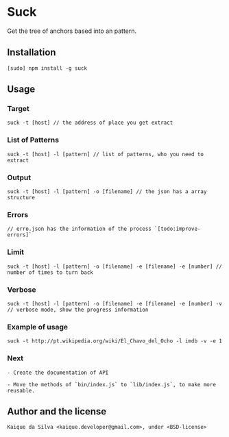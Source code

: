 # Suck

Get the tree of anchors based into an pattern.

## Installation

    [sudo] npm install -g suck

## Usage

### Target

    suck -t [host] // the address of place you get extract

### List of Patterns

    suck -t [host] -l [pattern] // list of patterns, who you need to extract

### Output

    suck -t [host] -l [pattern] -o [filename] // the json has a array structure

### Errors

    // erro.json has the information of the process `[todo:improve-errors]`

### Limit

    suck -t [host] -l [pattern] -o [filename] -e [filename] -e [number] // number of times to turn back

### Verbose

    suck -t [host] -l [pattern] -o [filename] -e [filename] -e [number] -v // verbose mode, show the progress information

### Example of usage

    suck -t http://pt.wikipedia.org/wiki/El_Chavo_del_Ocho -l imdb -v -e 1 

### Next

    - Create the documentation of API

    - Move the methods of `bin/index.js` to `lib/index.js`, to make more reusable.

## Author and the license

    Kaique da Silva <kaique.developer@gmail.com>, under <BSD-license>
